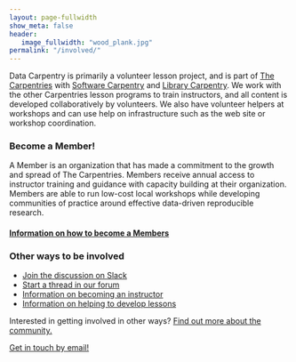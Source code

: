 ```yaml
---
layout: page-fullwidth
show_meta: false
header:
   image_fullwidth: "wood_plank.jpg"
permalink: "/involved/"
---
```


Data Carpentry is primarily a volunteer lesson project, and is part of [The Carpentries](https://carpentries.org/) 
with [Software Carpentry](http://software-carpentry.org) and [Library Carpentry](https://librarycarpentry.org/). We work with the other Carpentries lesson programs to train instructors, and all content is developed collaboratively
by volunteers. We also have volunteer helpers at workshops and can use help on infrastructure
such as the web site or workshop coordination.

### Become a Member!

A Member is an organization that has made a commitment to the growth and spread of The Carpentries. Members receive annual access to instructor training and guidance with capacity building at their organization. Members are able to run low-cost local workshops while developing communities of practice around effective data-driven reproducible research.

#### [Information on how to become a Members](https://carpentries.org/membership/)

### Other ways to be involved

- [Join the discussion on Slack](https://swc-slack-invite.herokuapp.com/)
- [Start a thread in our forum](https://carpentries.topicbox.com/)
- [Information on becoming an instructor](/involved-instructor/)
- [Information on helping to develop lessons](/involved-lessons/)

Interested in getting involved in other ways? [Find out more about the community.](https://carpentries.org/community/) 

[Get in touch by email!](mailto:team@carpentries.org)
